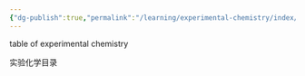 ```yaml
---
{"dg-publish":true,"permalink":"/learning/experimental-chemistry/index/"}
---
```



table of experimental chemistry

实验化学目录
